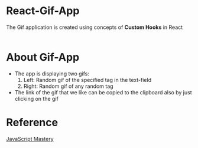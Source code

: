 # React-Gif-App

The <a herf="https://darshanmaradiya.github.io/React-Gif-App/" target="_blank">Gif application</a> is created using concepts of <b>Custom Hooks</b> in React<br>
<br>

# About Gif-App
<ul>
  <li>
  The app is displaying two gifs:
  <ol>
    <li>Left:  Random gif of the specified tag in the text-field</li>
    <li>Right: Random gif of any random tag</li>
  </ol>
  </li>
  <li>The link of the gif that we like can be copied to the clipboard also by just clicking on the gif</li>
</ul>

# Reference
<a href="https://www.youtube.com/watch?v=O6FhJvcvVOE" target="_blank">JavaScript Mastery</a>
